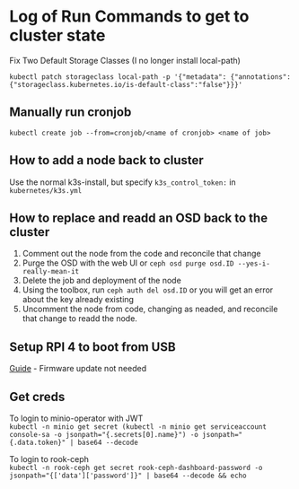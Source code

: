 # Log of Run Commands to get to cluster state

Fix Two Default Storage Classes  (I no longer install local-path)
```
kubectl patch storageclass local-path -p '{"metadata": {"annotations":{"storageclass.kubernetes.io/is-default-class":"false"}}}'
```

## Manually run cronjob
```
kubectl create job --from=cronjob/<name of cronjob> <name of job>
```

## How to add a node back to cluster
Use the normal k3s-install, but specify `k3s_control_token:` in `kubernetes/k3s.yml`

## How to replace and readd an OSD back to the cluster
1. Comment out the node from the code and reconcile that change  
2. Purge the OSD with the web UI or `ceph osd purge osd.ID --yes-i-really-mean-it`  
3. Delete the job and deployment of the node  
4. Using the toolbox, run `ceph auth del osd.ID` or you will get an error about the key already existing  
5. Uncomment the node from code, changing as neaded, and reconcile that change to readd the node.  

## Setup RPI 4 to boot from USB
[Guide](https://jamesachambers.com/raspberry-pi-4-ubuntu-20-04-usb-mass-storage-boot-guide/) - Firmware update not needed

## Get creds
To login to minio-operator with JWT  
`kubectl -n minio get secret (kubectl -n minio get serviceaccount console-sa -o jsonpath="{.secrets[0].name}") -o jsonpath="{.data.token}" | base64 --decode`

To login to rook-ceph  
`kubectl -n rook-ceph get secret rook-ceph-dashboard-password -o jsonpath="{['data']['password']}" | base64 --decode && echo`
